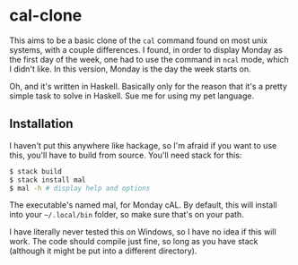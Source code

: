 # cal-clone

This aims to be a basic clone of the `cal` command found on most unix systems,
with a couple differences. I found, in order to display Monday as the first day
of the week, one had to use the command in `ncal` mode, which I didn't like. In
this version, Monday is the day the week starts on.

Oh, and it's written in Haskell. Basically only for the reason that it's a
pretty simple task to solve in Haskell. Sue me for using my pet language.

## Installation

I haven't put this anywhere like hackage, so I'm afraid if you want to use this,
you'll have to build from source. You'll need stack for this:

```sh
$ stack build
$ stack install mal
$ mal -h # display help and options
```

The executable's named mal, for Monday cAL. By default, this will install into
your `~/.local/bin` folder, so make sure that's on your path.

I have literally never tested this on Windows, so I have no idea if this will
work. The code should compile just fine, so long as you have stack (although it
might be put into a different directory).
